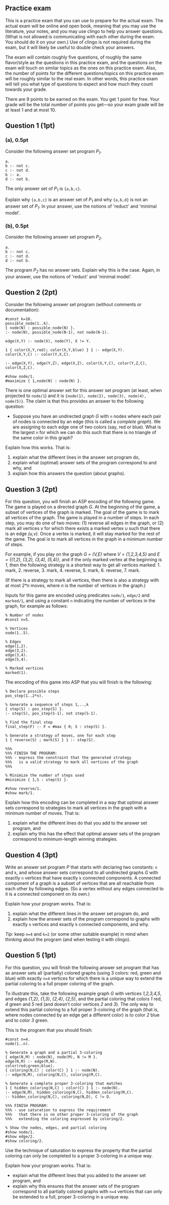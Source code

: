 ## Practice exam

This is a practice exam that you can use to prepare for the actual exam.
The actual exam will be online and open book, meaning that you may use the literature, your notes, and you may use clingo to help you answer questions.
(What is not allowed is communicating with each other during the exam. You should do it on your own.)
Use of clingo is not required during the exam, but it will likely be useful to double check your answers.

The exam will contain roughly five questions, of roughly the same flavor/style as the questions in this practice exam, and the questions on the exam will touch on similar topics as the ones on this practice exam. Also, the number of points for the different questions/topics on this practice exam will be roughly similar to the real exam. In other words, this practice exam will tell you what type of questions to expect and how much they count towards your grade.

There are 9 points to be earned on the exam. You get 1 point for free. Your grade will be the total number of points you get&mdash;so your exam grade will be at least 1 and at most 10.

## Question 1 (1pt)

### (a), 0.5pt
Consider the following answer set program *P<sub>1</sub>*.
```
a.
b :- not c.
c :- not d.
b :- a.
d :- not b.
```
The only answer set of *P<sub>1</sub>* is `{a,b,c}`.

Explain why `{a,b,c}` is an answer set of *P<sub>1</sub>*
and why `{a,b,d}` is not an answer set of *P<sub>1</sub>*.
In your answer, use the notions of 'reduct' and 'minimal model'.

### (b), 0.5pt
Consider the following answer set program *P<sub>2</sub>*.
```
a.
b :- not c.
c :- not d.
d :- not b.
```
The program *P<sub>2</sub>* has no answer sets.
Explain why this is the case.
Again, in your answer, use the notions of 'reduct' and 'minimal model'.

## Question 2 (2pt)
Consider the following answer set program (without comments or documentation):
```
#const k=10.
possible_node(1..k).
{ node(N) : possible_node(N) }.
:- node(N), possible_node(N-1), not node(N-1).

edge(X,Y) :- node(X), node(Y), X != Y.

1 { color(X,Y,red); color(X,Y,blue) } 1 :- edge(X,Y).
color(X,Y,C) :- color(Y,X,C).

:- edge(X,Y), edge(Y,Z), edge(X,Z), color(X,Y,C), color(Y,Z,C), color(X,Z,C).

#show node/1.
#maximize { 1,node(N) : node(N) }.
```

There is one optimal answer set for this answer set program (at least, when projected to `node/1`) and it is `{node(1), node(2), node(3), node(4), node(5)}`. The claim is that this provides an answer to the following question:
- Suppose you have an undirected graph *G* with `n` nodes where each pair of nodes is connected by an edge (this is called a *complete graph*). We are assigning to each edge one of two colors (say, red or blue). What is the largest `n` for which we can do this such that there is no triangle of the same color in this graph?

Explain how this works. That is:
1. explain what the different lines in the answer set program do,
1. explain what (optimal) answer sets of the program correspond to and why, and
1. explain how this answers the question (about graphs).

## Question 3 (2pt)

For this question, you will finish an ASP encoding of the following game. The game is played on a directed graph *G*. At the beginning of the game, a subset of vertices of the graph is marked. The goal of the game is to mark all vertices of the graph. The game is played in a number of steps. In each step, you may do one of two moves: (1) reverse all edges in the graph, or (2) mark all vertices *v* for which there exists a marked vertex *u* such that there is an edge *(u,v)*. Once a vertex is marked, it will stay marked for the rest of the game. The goal is to mark all vertices in the graph in a minimum number of steps.

For example, if you play on the graph *G = (V,E)* where *V = {1,2,3,4,5}* and *E = {(1,2), (3,2), (3,4), (5,4)}*, and if the only marked vertex at the beginning is *1*, then the following strategy is a shortest way to get all vertices marked: 1. mark, 2. reverse, 3. mark, 4. reverse, 5. mark, 6. reverse, 7. mark.

(If there is a strategy to mark all vertices, then there is also a strategy with at most *2\*n* moves, where *n* is the number of vertices in the graph.)

Inputs for this game are encoded using predicates `node/1`, `edge/2` and `marked/1`, and using a constant `n` indicating the number of vertices in the graph, for example as follows:
```
% Number of nodes
#const n=5.

% Vertices
node(1..5).

% Edges
edge(1,2).
edge(3,2).
edge(3,4).
edge(5,4).

% Marked vertices
marked(1).
```

The encoding of this game into ASP that you will finish is the following:
```
% Declare possible steps
pos_step(1..2*n).

% Generate a sequence of steps 1,..,k
{ step(S) : pos_step(S) }.
:- step(S), pos_step(S-1), not step(S-1).

% Find the final step
final_step(F) :- F = #max { 0; S : step(S) }.

% Generate a strategy of moves, one for each step
1 { reverse(S) ; mark(S) } 1 :- step(S).

%%%
%%% FINISH THE PROGRAM:
%%% - express the constraint that the generated strategy
%%%   is a valid strategy to mark all vertices of the graph
%%%

% Minimize the number of steps used
#minimize { 1,S : step(S) }.

#show reverse/1.
#show mark/1.
```

Explain how this encoding can be completed in a way that optimal answer sets
correspond to strategies to mark all vertices in the graph with a minimum number
of moves. That is:
1. explain what the different lines do that you add to the answer set program, and
1. explain why this has the effect that optimal answer sets of the program
   correspond to minimum-length winning strategies.

## Question 4 (3pt)

Write an answer set program *P* that starts with declaring two constants: `n` and `k`,
and whose answer sets correspond to all undirected graphs *G* with exactly `n` vertices that have exactly `k` connected components.
A connected component of a graph is a subset of vertices that are all reachable from each other by following edges. (So a vertex without any edges connected to it is a connected component on its own.)

Explain how your program works. That is:
1. explain what the different lines in the answer set program do, and
1. explain how the answer sets of the program correspond to graphs with exactly `n` vertices and exactly `k` connected components, and why.

*Tip:* keep `n=4` and `k=2` (or some other suitable example) in mind when thinking about the program (and when testing it with clingo).


## Question 5 (1pt)

For this question, you will finish the following answer set program that has as answer sets all (partially) colored graphs (using 3 colors: red, green and blue) with exactly `n=4` vertices for which there is a unique way to extend the partial coloring to a full proper coloring of the graph.

To illustrate this, take the following example graph *G* with vertices *1,2,3,4,5*,
and edges *{1,2}*, *{1,3}*, *{2,4}*, *{2,5}*, and the partial coloring that colors *1* red, *4* green and *5* red (and doesn't color vertices *2* and *3*). The only way to extend this partial coloring to a full proper 3-coloring of the graph (that is, where nodes connected by an edge get a different color) is to color *2* blue and to color *3* green.

This is the program that you should finish:
```
#const n=4.
node(1..n).

% Generate a graph and a partial 3-coloring
{ edge(N,M) : node(N), node(M), N != M }.
edge(N,M) :- edge(M,N).
color(red;green;blue).
{ coloring(N,C) : color(C) } 1 :- node(N).
:- edge(N,M), coloring(N,C), coloring(M,C).

% Generate a complete proper 3-coloring that matches
1 { hidden_coloring(N,C) : color(C) } 1 :- node(N).
:- edge(N,M), hidden_coloring(N,C), hidden_coloring(M,C).
:- hidden_coloring(N,C), coloring(N,D), C != D.

%%% FINISH PROGRAM:
%%% - use saturation to express the requirement
%%%   that there is no other proper 3-coloring of the graph
%%%   extending the coloring expressed by coloring/2.

% Show the nodes, edges, and partial coloring
#show node/1.
#show edge/2.
#show coloring/2.
```

Use the technique of saturation to express the property that the partial coloring can only be completed to a proper 3-coloring in a unique way.

Explain how your program works. That is:
- explain what the different lines that you added to the answer set program, and
- explain why this ensures that the answer sets of the program correspond to all partially colored graphs with `n=4` vertices that can only be extended to a full, proper 3-coloring in a unique way.
